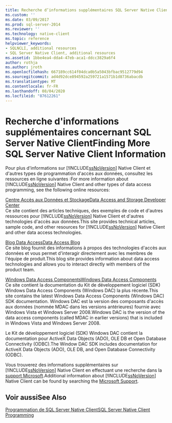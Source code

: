 ```yaml
---
title: Recherche d’informations supplémentaires SQL Server Native Client | Microsoft Docs
ms.custom: ''
ms.date: 03/09/2017
ms.prod: sql-server-2014
ms.reviewer: ''
ms.technology: native-client
ms.topic: reference
helpviewer_keywords:
- SQLNCLI, additional resources
- SQL Server Native Client, additional resources
ms.assetid: 1bbe4ea4-dda4-47eb-aca1-ddcc3829a6f4
author: rothja
ms.author: jroth
ms.openlocfilehash: 667189cc614f04dca0b5a5043bfbac9512779d94
ms.sourcegitcommit: ad4d92dce894592a259721a1571b1d8736abacdb
ms.translationtype: MT
ms.contentlocale: fr-FR
ms.lasthandoff: 08/04/2020
ms.locfileid: "87612261"
---
```

# <a name="finding-more-sql-server-native-client-information"></a><span data-ttu-id="702ef-102">Recherche d'informations supplémentaires concernant SQL Server Native Client</span><span class="sxs-lookup"><span data-stu-id="702ef-102">Finding More SQL Server Native Client Information</span></span>
  <span data-ttu-id="702ef-103">Pour plus d'informations sur [!INCLUDE[ssNoVersion](../../includes/ssnoversion-md.md)] Native Client et d'autres types de programmation d'accès aux données, consultez les ressources en ligne suivantes :</span><span class="sxs-lookup"><span data-stu-id="702ef-103">For more information about [!INCLUDE[ssNoVersion](../../includes/ssnoversion-md.md)] Native Client and other types of data access programming, see the following online resources:</span></span>  
  
 [<span data-ttu-id="702ef-104">Centre Accès aux Données et Stockage</span><span class="sxs-lookup"><span data-stu-id="702ef-104">Data Access and Storage Developer Center</span></span>](https://go.microsoft.com/fwlink?linkid=4173)  
 <span data-ttu-id="702ef-105">Ce site contient des articles techniques, des exemples de code et d'autres ressources pour [!INCLUDE[ssNoVersion](../../includes/ssnoversion-md.md)] Native Client et d'autres technologies d'accès aux données.</span><span class="sxs-lookup"><span data-stu-id="702ef-105">This site provides technical articles, sample code, and other resources for [!INCLUDE[ssNoVersion](../../includes/ssnoversion-md.md)] Native Client and other data access technologies.</span></span>  
  
 [<span data-ttu-id="702ef-106">Blog Data Access</span><span class="sxs-lookup"><span data-stu-id="702ef-106">Data Access Blog</span></span>](https://go.microsoft.com/fwlink/?LinkId=48617)  
 <span data-ttu-id="702ef-107">Ce site blog fournit des informations à propos des technologies d'accès aux données et vous permet d'interagir directement avec les membres de l'équipe de produit.</span><span class="sxs-lookup"><span data-stu-id="702ef-107">This blog site provides information about data access technologies and allows you to interact directly with members of the product team.</span></span>  
  
 [<span data-ttu-id="702ef-108">Windows Data Access Components</span><span class="sxs-lookup"><span data-stu-id="702ef-108">Windows Data Access Components</span></span>](https://go.microsoft.com/fwlink/?LinkId=107907)  
 <span data-ttu-id="702ef-109">Ce site contient la documentation du Kit de développement logiciel (SDK) Windows Data Access Components (Windows DAC) la plus récente.</span><span class="sxs-lookup"><span data-stu-id="702ef-109">This site contains the latest Windows Data Access Components (Windows DAC) SDK documentation.</span></span> <span data-ttu-id="702ef-110">Windows DAC est la version des composants d'accès aux données (nommée MDAC dans les versions antérieures) fournie avec Windows Vista et Windows Server 2008.</span><span class="sxs-lookup"><span data-stu-id="702ef-110">Windows DAC is the version of the data access components (called MDAC in earlier versions) that is included in Windows Vista and Windows Server 2008.</span></span>  
  
 <span data-ttu-id="702ef-111">Le Kit de développement logiciel (SDK) Windows DAC contient la documentation pour ActiveX Data Objects (ADO), OLE DB et Open Database Connectivity (ODBC).</span><span class="sxs-lookup"><span data-stu-id="702ef-111">The Window DAC SDK includes documentation for ActiveX Data Objects (ADO), OLE DB, and Open Database Connectivity (ODBC).</span></span>  
  
 <span data-ttu-id="702ef-112">Vous trouverez des informations supplémentaires sur [!INCLUDE[ssNoVersion](../../includes/ssnoversion-md.md)] Native Client en effectuant une recherche dans la [support Microsoft](https://support.microsoft.com).</span><span class="sxs-lookup"><span data-stu-id="702ef-112">Additional information about [!INCLUDE[ssNoVersion](../../includes/ssnoversion-md.md)] Native Client can be found by searching the [Microsoft Support](https://support.microsoft.com).</span></span>  
  
## <a name="see-also"></a><span data-ttu-id="702ef-113">Voir aussi</span><span class="sxs-lookup"><span data-stu-id="702ef-113">See Also</span></span>  
 [<span data-ttu-id="702ef-114">Programmation de SQL Server Native Client</span><span class="sxs-lookup"><span data-stu-id="702ef-114">SQL Server Native Client Programming</span></span>](sql-server-native-client-programming.md)  
  
  
